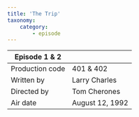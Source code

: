 ```yaml
---
title: 'The Trip'
taxonomy:
    category:
        - episode
---
```


| Episode 1 & 2 | |
|-----------------|--------------------------------|
| Production code | 401 & 402                      |
| Written by      | Larry Charles |
| Directed by     | Tom Cherones                   |
| Air date        | August 12, 1992                |
